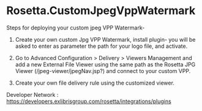 # Rosetta.CustomJpegVppWatermark

Steps for deploying your custom jpeg VPP Watermark-

1) Create your own custom Jpg VPP Watermark, install plugin- you will be asked to enter as parameter the path for your logo file, and activate.

2) Go to Advanced Configuration > Delivery > Viewers Management and add a new External File Viewer using the same path as the Rosetta JPG Viewer (/jpeg-viewer/jpegNav.jsp?) and connect to your custom VPP.

3) Create your own file delivery rule using the customized viewer.

Developer Network : https://developers.exlibrisgroup.com/rosetta/integrations/plugins
